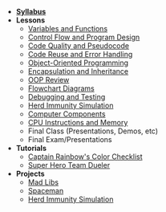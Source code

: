 - **[Syllabus](README.md)**
- **Lessons**
  - [Variables and Functions](Lessons/01-Variables-Functions.md)
  - [Control Flow and Program Design](Lessons/02-Control-Flow.md)
  - [Code Quality and Pseudocode](Lessons/03-Code-Quality-Pseudocode.md)
  - [Code Reuse and Error Handling](Lessons/04-Code-Reuse-Error-Handling.md)
  - [Object-Oriented Programming](Lessons/05-Object-Oriented-Programming.md)
  - [Encapsulation and Inheritance](Lessons/06-OOP-Encapsulation-Inheritance.md)
  - [OOP Review](Lessons/07-OOP-Review.md)
  - [Flowchart Diagrams](Lessons/08-Flowcharts.md)
  - [Debugging and Testing](Lessons/09-Debugging-Testing.md)
  - [Herd Immunity Simulation](Lessons/10-Herd-Immunity.md)
  - [Computer Components](Lessons/11-Computer-Components.md)
  - [CPU Instructions and Memory](Lessons/12-CPU-Instructions-Memory.md)
  - Final Class (Presentations, Demos, etc)
  - Final Exam/Presentations
- **Tutorials**
  - [Captain Rainbow's Color Checklist](https://make.sc/rainbow-checklist)
  - [Super Hero Team Dueler](http://make.sc/superhero-team-dueler)
- **Projects**
  - [Mad Libs](Projects/MadLibs)
  - [Spaceman](Projects/Spaceman)
  - [Herd Immunity Simulation](Projects/HerdImmunity)